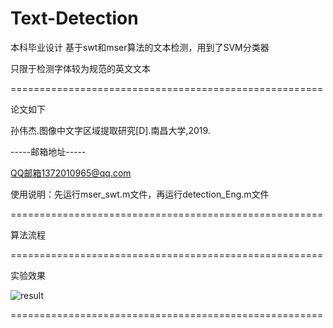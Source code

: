 # Text-Detection
本科毕业设计  基于swt和mser算法的文本检测，用到了SVM分类器  

只限于检测字体较为规范的英文文本

======================================================  

论文如下  

孙伟杰.图像中文字区域提取研究[D].南昌大学,2019.

-----邮箱地址-----

QQ邮箱1372010965@qq.com

使用说明：先运行mser_swt.m文件，再运行detection_Eng.m文件

======================================================

算法流程

======================================================

实验效果

![result](https://github.com/specialdog/Text-Detection/edit/master/result/result_000078.jpg)

======================================================
